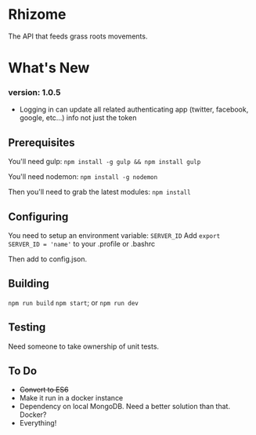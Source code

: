 # Rhizome
The API that feeds grass roots movements.

# What's New
### version: 1.0.5
- Logging in can update all related authenticating app (twitter, facebook, google, etc...) info not just the token 


## Prerequisites ##
You'll need gulp:
`npm install -g gulp && npm install gulp`

You'll need nodemon:
`npm install -g nodemon`

Then you'll need to grab the latest modules:
`npm install`
## Configuring ##
You need to setup an environment variable: `SERVER_ID`
Add `export SERVER_ID = 'name'` to your .profile or .bashrc

Then add to config.json.
## Building ##
`npm run build`
`npm start`; or
`npm run dev`
## Testing ##
Need someone to take ownership of unit tests.
## To Do ##
- ~~Convert to ES6~~
- Make it run in a docker instance
- Dependency on local MongoDB. Need a better solution than that. Docker?
- Everything!
